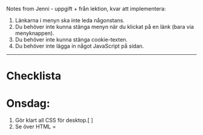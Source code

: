 
Notes from Jenni - uppgift + från lektion, kvar att implementera: 
1. Länkarna i menyn ska inte leda någonstans.
2. Du behöver inte kunna stänga menyn när du klickat på en länk (bara via menyknappen).
3. Du behöver inte kunna stänga cookie-texten.
4. Du behöver inte lägga in något JavaScript på sidan.

----------------------------------------------------------------------------------------------------------------------------------------------------------------------

# Checklista 

# Onsdag: 
1. Gör klart all CSS för desktop.[ ]
2. Se över HTML = <title>, semantik, ARIA, tabindex. 
3. Validera igen, skapa PDF för inlämning om OK [ ]
4. Screenshots, alla MQ storlekar, alla browsers (Chrome + Edge + Firefox + -Safari- + Brave).  Mobile [ ]  [ ]  [ ]  [ ] /  Tablet [ ]  [ ]  [ ]  [ ] / Desktop [ ]  [ ]  [ ]  [ ]  
4. Tillgänglighetsanalys - Lighthouse. Screenshot not needed men lika bra att fixa!  [ ]


# Torsdag: 
1. Redigera problem som ev. uppstod under gårdagens check.  [ ]
2. Ta bort alla kommentarer i kod, ta bort onödiga ENTER slag i html.  [ ]
3. Fortsätt med screenshots, alla MQ storlekar, alla browsers (Chrome + Edge + Firefox + -Safari- + Brave) .  [ ]
4. Dubblekolla instruktioner, har du missat något?  [ ]
    -Går det att tabba igenom sidan?  [ ]
    -CSS validering?  [ ]

* Pusha sista gång till GitHub  [ ]
* Lägg upp i It'sLearning   [ ]


# Fredag, Lördag, Söndag-> kl 16:
* Backup dagar!
 --Incase of madness, break the glass; --
-- Take a frosk, coffee and some ADHD medication and get your shit together girl!--


⠀⠀⠀⠀⠀⠀⠀⠀⠀⠀
                        ⠀⠀⠀        ⠀⠀⢀⣀⣤⣥⡶⣶⠶⣶⣦⡀⠀⠀⠀⠀⠀⠀⠀⠀⠀⠀⠀⠀⠀⠀⠀⠀⠀⠀⠀⠀⠀
                        ⠀⠀⠀⡀⠀⠀⠀  ⠠⣴⡿⢋⢁⠀⠄⡀⢠⠀⠌⠻⠶⠛⠛⠋⠛⠛⠛⠛⠛⠛⠛⠶⠶⢦⣴⠶⣄⣀   ⠀⣄⣤⣤⣤⣤⣄⣀⠀⠀⠀⠀⠀⠀⠀⠀⠀
                        ⠀⠀⠀⠀⠀⠀⢀⠂⠀⣼⠟⢂⢨⣶⣿⣿⣿⣶⣜⠀⠂⠙⠒⡀⠒⢀⠡⠈⠁⠌⠁⠌⡀⠂⠄⠠⢀⠉⠙⢛⠾⡏⠑⠀⠠⠈⠉⡙⠿⣦⣠⠀⠀⠀⠀
                        ⠀⠀⠀⠀⠀⠀⠈⠀⢰⡿⠀⠈⣾⣿⣿⣿⣿⣿⡯⠀⠂⠄⠂⡁⠠⠌⢀⠂⡐⢀⠐⡀⢁⠂⠄⠂⡈⠐⡀⢈⠰⠁⡐⣤⣤⣦⣀⡁⠄⠻⣿⡀⠀⠀⠀⠀⠀
                        ⠀⠀⠀⠀⠀⠀⠰⠀⢸⣧⢁⠂⢻⣿⣿⣿⣿⡟⠁⠠⠁⡈⠐⢀⢠⣴⣀⠠⣀⣂⠠⠐⠀⡈⠐⠄⠠⢁⠠⠠⠀⠂⣿⣿⣿⣿⣿⣿⡤⡅⠘⣷⠀⠀⠀⠀⠀
                        ⠀⠀⠀⠀⠀⠀⠀⣸⡿⢽⠂⢌⠠⣬⠉⡉⢁⠠⠈⠄⠐⡀⠡⠠⠀⠉⠛⠛⠉⠛⠳⠶⠿⠗⠀⡈⠄⠠⠀⢂⠁⡀⢿⣿⣿⣿⣿⣿⠏⠀⠄⣿⠄⠀⠀⠀⠀
                        ⠀⠀⠀⠀⠀⢠⣾⠏⠔⠢⡘⠄⡒⠠⢁⠰⠀⠁⠠⠈⠐⠀⡐⠀⡁⠃⠄⠡⢈⠐⠁⠂⠠⠀⠌⠀⠂⠄⡁⠂⠄⠠⢀⠙⠛⠟⠛⠋⠄⠡⢲⡿⠀⠀⠀⠀⠀
                        ⠀⠀⠀⠀⣰⡿⠡⠌⡈⠳⢀⠃⠌⡡⠈⠄⡈⠄⠁⡐⠈⡀⠄⠑⠀⠒⠈⠀⠀⠂⠈⠂⠡⠈⡀⠌⠐⠠⢀⠡⢈⠐⡀⠆⠡⠌⡑⠌⡌⠡⢻⣷⡀⠀⠀⠀⠀
                        ⠀⠀⠀⣸⡟⢁⠂⠌⠄⡁⠂⠌⡐⠠⠁⠂⠄⠰⠀⠁⠀⠀⠀⠀⠄⠀⠀⠀⠀⠀⠀⠀⠀⠀⠄⠈⠄⠡⢀⠂⠄⢂⠐⡈⠡⠊⠔⡡⢌⢁⠣⣼⣷⡀⠀⠀⠀
                        ⠀⠀⣰⡟⠀⠌⢈⠰⠐⠀⡁⠂⠠⠁⢠⠁⠈⠀⠀⠁⠀⠐⠀⠀⠀⠀⠀⠠⠀⠀⢀⠠⠐⠀⠀⠠⠀⠀⠂⠰⠈⠄⠂⡀⠑⢈⠒⠠⠂⠆⠡⠄⢹⣷⠀⠀⠀
                        ⠀⢠⡟⢀⠂⠌⠠⠀⢂⠁⠠⠀⠡⠐⠂⠀⠀⠀⠀⠀⠀⠀⠀⠈⠀⠐⠈⠀⠀⠀⠀⠀⠀⠀⠐⠀⠀⠠⠀⠀⢡⠈⠐⠠⢁⠂⡈⠤⠑⡈⠐⠠⢀⢻⣇⠀⠀
                        ⠀⣿⠁⡄⢂⠈⠠⢁⠀⢂⠠⢁⠠⠁⠀⠀⠀⠁⠀⠀⠐⠀⠀⠂⠀⡀⠀⠀⠀⠀⠀⠀⠀⠂⠀⠀⠐⠀⠀⠄⠀⠢⠁⠂⠄⢂⠐⠠⠐⠀⠡⠀⠂⢸⣿⠀⠀
                        ⢰⡇⠂⡔⠠⢈⠐⠠⠈⡀⠐⡀⠰⠀⠀⠁⠀⠀⠀⠀⠀⠀⠀⢀⠀⠀⠀⠀⠀⠀⠀⠀⠀⠀⠐⠈⠀⠀⡀⠠⠀⠀⢃⠈⡐⠠⢈⠐⡈⠄⠂⠡⠈⢀⢻⡇⢀
   Frosk ->             ⢸⡇⠒⡠⢁⠂⠌⠐⡀⢀⠡⠀⠂⠀⠀⡀⠀⠀⠂⠀⠀⠀⡀⠀⠀⡀⠀⢀⠀⠀⠀⠀⠀⠐⠀⢀⠀⠀⠀⠀⠀⡀⢀⠂⡐⢀⠂⠄⠠⠐⢈⠀⠌⠠⢘⣿⡀
                        ⢸⡇⢂⡑⢂⠌⢠⠁⡐⠀⡐⠠⠁⠀⢀⠀⠀⠂⠀⠀⡀⠀⠀⡀⠄⠀⠀⠀⠀⠀⠀⠐⠀⢀⠐⠀⠀⠀⠁⠀⠀⠀⢀⠂⠄⢂⠈⠄⢡⡀⠂⠄⡘⠀⡉⢹⣧
                        ⠸⣇⢂⠣⢌⡐⢢⠐⡀⢂⠐⣀⠂⠀⠀⠀⠀⠀⠀⠀⠀⠀⠀⠀⠀⠄⠐⠀⠀⢀⠀⠀⠀⠀⠀⠄⠀⠀⠂⠀⠀⡀⠐⠈⠄⠂⠌⡐⠘⢿⣤⠂⠠⢁⠐⠨⣿
                        ⠀⢿⡆⡑⢢⠐⡡⢂⠑⠢⡐⠠⢈⠀⠀⢂⠀⠠⠀⠀⠀⠀⠈⠀⠀⠀⠀⠀⠀⠀⠀⠀⠀⠠⠀⠀⠂⠀⠄⠂⠀⠀⢈⠐⡈⠰⢀⠐⡈⢈⠻⢶⣅⣢⣬⡷⡏
                        ⠀⠈⢿⣴⠁⡊⠴⢁⠎⡁⢆⡁⢂⢉⡀⠄⠠⠀⠀⠀⠈⠀⠐⠈⠀⠠⠀⠈⠀⠀⠀⠀⠠⠀⠠⠀⠀⡁⠀⠀⠀⡁⠊⠐⠠⢁⢂⠐⣀⢂⠡⠂⢍⢹⡿⠠⠀
                        ⠀⠀⠈⢻⣾⡤⢉⠦⡘⡐⠢⠘⡄⢢⢁⠂⠄⠡⠈⢀⠁⠌⠀⠄⠁⠀⠄⠀⠀⠀⠀⠀⠀⠄⠠⠀⢁⠀⠌⠀⡈⠡⢈⠔⡁⠢⠈⡔⣀⠢⢁⡉⢢⡿⠁⠠⠀
                        ⠀⠀⠀⠸⠟⢷⣌⡄⢃⡑⢂⠆⡱⢈⠜⡒⢄⠂⡐⡈⢄⠀⡐⢀⠂⡐⠀⠄⡐⠀⠐⠠⠀⠄⡀⢄⢈⠀⡀⡄⠣⢀⠌⡄⢡⠂⢆⠡⡉⠔⡊⢡⣾⠃⠀⠀⠀
                        ⠀⠀⠀⠀⠀⠈⠹⢷⣦⡌⢂⠩⢄⠣⢌⠰⠉⠴⣀⠐⢂⢂⡐⢂⡐⠠⢁⠂⡐⢈⠐⣀⠂⠄⡠⠀⢄⠢⡐⢄⠣⢌⠢⠌⣂⡩⢀⠣⢘⣠⣵⣟⣁⠀⠈⠀⠀
                        ⠀⠀⠀⠀⠀⠀⠀⠀⠈⠙⠷⣮⣄⡊⢄⠣⢉⠒⡌⢊⠔⡠⢐⠠⠄⡁⠂⠔⡀⢂⠡⠀⢌⡐⢄⠣⢌⠢⡑⢌⠢⢌⠢⡑⣌⣻⣦⣵⣾⣿⣿⣿⣿⣿⣶⣄⠀
                        ⠀⠀⠀⠀⠀⠀⠀⠀⠀⠀⠀⠀⠉⠙⠛⠶⠧⣬⣔⠉⡜⢠⢃⠒⠤⢁⠑⢂⠐⠡⢠⠉⡤⠘⡄⢃⠆⡱⢈⠢⡑⣨⣴⣿⣿⣿⣿⣿⣿⣿⣿⣿⣿⣾⣿⣿⡆
                        ⠀⠀⠀⠀⠀⠀⠀⠀⠀⠀⠀⠀⠀⠀⠀⠀⠀⠀⢿⣎⠄⢃⡌⠬⡑⡈⢶⣾⣦⠃⡅⢊⠔⡡⡘⢄⢊⣴⠿⠛⠙⠉⣿⣿⣿⣿⣿⣿⣿⣿⣿⣿⣿⣿⣿⣿⠃
                        ⠀⠀⡀⠀⠀⠀⠀⠀⠀⠀⠀⠀⠀⠀⠀⠀⠀⠃⠀⠻⣧⣊⢄⠣⣐⣡⣿⡙⣿⡌⡐⢡⠊⠔⣡⣮⡿⠋⠀⠀⠂⠀⠻⣿⣿⣿⣿⣿⣿⣿⣿⣿⣿⣿⢻⣿⠀
                        ⠀⠀⠀⠀⠀⠀⠀⠀⠀⠀⠀⠀⠀⠀⠀⠀⠀⠀⠀⠀⠋⢙⠛⠛⠛⠋⠁⠀⢘⠛⠷⢶⠾⠾⠛⠁⠀⠀⠀⠀⠀⠀⠀⣾⡯⠉⠉⠉⠉⣹⣿⠄⠀⠿⡀⠁⠀